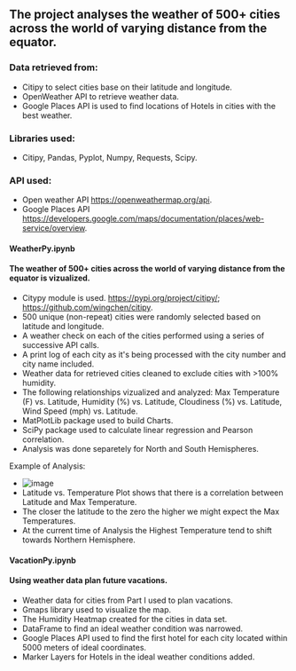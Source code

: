 ## The project analyses the weather of 500+ cities across the world of varying distance from the equator.

### Data retrieved from:
* Citipy to select cities base on their latitude and longitude.
* OpenWeather API to retrieve weather data.
* Google Places API is used to find locations of Hotels in cities with the best weather.

### Libraries used:
* Citipy, Pandas, Pyplot, Numpy, Requests, Scipy.
### API used:
* Open weather API https://openweathermap.org/api.
* Google Places API https://developers.google.com/maps/documentation/places/web-service/overview.

#### WeatherPy.ipynb
#### The weather of 500+ cities across the world of varying distance from the equator is vizualized.
* Citypy module is used. https://pypi.org/project/citipy/; https://github.com/wingchen/citipy.
* 500 unique (non-repeat) cities were randomly selected based on latitude and longitude.
* A weather check on each of the cities performed using a series of successive API calls.
* A print log of each city as it's being processed with the city number and city name included.
* Weather data for retrieved cities cleaned to exclude cities with >100% humidity.
* The following relationships vizualized and analyzed:
  Max Temperature (F) vs. Latitude, Humidity (%) vs. Latitude, Cloudiness (%) vs. Latitude, Wind Speed (mph) vs. Latitude.
* MatPlotLib package used to build Charts. 
* SciPy package used to calculate linear regression and Pearson correlation.
* Analysis was done separetely for North and South Hemispheres.

Example of Analysis:
* ![image](https://github.com/user-attachments/assets/9491dde7-a8ee-4df5-a28d-00f4981c2bf6)
* Latitude vs. Temperature Plot shows that there is a correlation between Latitude and Max Temperature.
* The closer the latitude to the zero the higher we might expect the Max Temperatures.
* At the current time of Analysis the Highest Temperature tend to shift towards Northern Hemisphere.



#### VacationPy.ipynb
#### Using weather data plan future vacations.
* Weather data for cities from Part I used to plan vacations.
* Gmaps library used to visualize the map.
* The Humidity Heatmap created for the cities in data set.
* DataFrame to find an ideal weather condition was narrowed.
* Google Places API used to find the first hotel for each city located within 5000 meters of ideal coordinates.
* Marker Layers for Hotels in the ideal weather conditions added.
